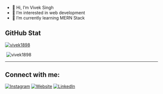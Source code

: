 - 👋 Hi, I’m Vivek Singh
- 👀 I’m interested in web development
- 🌱 I’m currently learning MERN Stack


<!---
Vivek1898/Vivek1898 is a ✨ special ✨ repository because its `README.md` (this file) appears on your GitHub profile.
You can click the Preview link to take a look at your changes.
--->

## GitHub Stat
<p align="left"> <a href="https://github.com/ryo-ma/github-profile-trophy"> <img src="https://github-profile-trophy.vercel.app/?username=vivek1898" alt="vivek1898" /> </a> </p>
<p>&nbsp;<img align="center" src="https://github-readme-stats.vercel.app/api?username=vivek1898&show_icons=true&locale=en" alt="vivek1898" /></p>

---

## Connect with me:
[![Instagram](https://img.shields.io/badge/@_heyvivek-%23E4405F.svg?style=for-the-badge&logo=Instagram&logoColor=white)](https://instagram.com/_heyvivek)  [![Website](https://img.shields.io/website?label=Futuristic&style=for-the-badge&url=https%3A%2F%2Fcodestackr.com)](https://futuristiclpu.tech/) [![LinkedIn](https://img.shields.io/badge/linkedin-%230077B5.svg?style=for-the-badge&logo=linkedin&logoColor=white)](https://www.linkedin.com/in/vivek-s-953368121/)
